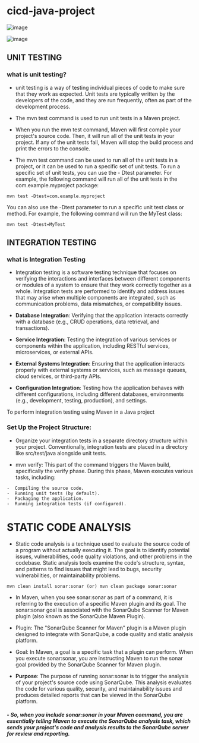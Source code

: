 ﻿# cicd-java-project

![image](https://github.com/pbdinesh057/cicd-java-project/assets/84852077/8ac4f987-678a-4870-8bdb-70399c9f3331)

![image](https://github.com/pbdinesh057/cicd-java-project/assets/84852077/162cf529-3f3b-4d66-80bb-f89724290fa2)

## UNIT TESTING
### what is unit testing?
-  unit testing is a way of testing individual pieces of code to make sure that they work as expected. Unit tests are     typically written by the developers of the code, and they are run frequently, often as part of the development process.
-  The mvn test command is used to run unit tests in a Maven project.
-  When you run the mvn test command, Maven will first compile your project's source code. Then, it will run all of the unit tests in your project. If any of the unit tests fail, Maven 
   will stop the build process and print the errors to the console.

-  The mvn test command can be used to run all of the unit tests in a project, or it can be used to run a specific set of unit tests. To run a specific set of unit tests, you can use the -    Dtest parameter. For example, the following command will run all of the unit tests in the com.example.myproject package:

```
mvn test -Dtest=com.example.myproject
```
You can also use the -Dtest parameter to run a specific unit test class or method. For example, the following command will run the MyTest class:

```
mvn test -Dtest=MyTest
```



## INTEGRATION TESTING
### what is Integration Testing
-  Integration testing is a software testing technique that focuses on verifying the interactions and interfaces between different components or modules of a system to ensure that they work correctly together as a whole. Integration tests are performed to identify and address issues that may arise when multiple components are integrated, such as communication problems, data mismatches, or compatibility issues.

-  **Database Integration**: Verifying that the application interacts correctly with a database (e.g., CRUD operations, data retrieval, and transactions).

-  **Service Integration**: Testing the integration of various services or components within the application, including RESTful services, microservices, or external APIs.

-  **External Systems Integration**: Ensuring that the application interacts properly with external systems or services, such as message queues, cloud services, or third-party APIs.

-  **Configuration Integration**: Testing how the application behaves with different configurations, including different databases, environments (e.g., development, testing, production), and settings.

To perform integration testing using Maven in a Java project

### Set Up the Project Structure:
-  Organize your integration tests in a separate directory structure within your project. Conventionally, integration tests are placed in a directory like src/test/java alongside unit tests.

-  mvn verify: This part of the command triggers the Maven build, specifically the verify phase. During this phase, Maven executes various tasks, including:

```
-  Compiling the source code.
-  Running unit tests (by default).
-  Packaging the application.
-  Running integration tests (if configured).
```

# STATIC CODE ANALYSIS
-  Static code analysis is a technique used to evaluate the source code of a program without actually executing it. The goal is to identify potential issues, vulnerabilities, code quality violations, and other problems in the codebase. Static analysis tools examine the code's structure, syntax, and patterns to find issues that might lead to bugs, security vulnerabilities, or maintainability problems.

```
mvn clean install sonar:sonar (or) mvn clean package sonar:sonar

```
-  In Maven, when you see sonar:sonar as part of a command, it is referring to the execution of a specific Maven plugin and its goal. The sonar:sonar goal is associated with the SonarQube Scanner for Maven plugin (also known as the SonarQube Maven Plugin).


-  Plugin: The "SonarQube Scanner for Maven" plugin is a Maven plugin designed to integrate with SonarQube, a code quality and static analysis platform.

-  Goal: In Maven, a goal is a specific task that a plugin can perform. When you execute sonar:sonar, you are instructing Maven to run the sonar goal provided by the SonarQube Scanner for Maven plugin.

-  **Purpose**: The purpose of running sonar:sonar is to trigger the analysis of your project's source code using SonarQube. This analysis evaluates the code for various quality, security, and maintainability issues and produces detailed reports that can be viewed in the SonarQube platform.

#### -  **_So, when you include sonar:sonar in your Maven command, you are essentially telling Maven to execute the SonarQube analysis task, which sends your project's code and analysis results to the SonarQube server for review and reporting._**